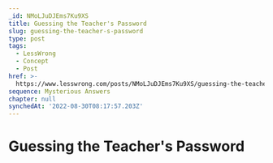 ```yaml
---
_id: NMoLJuDJEms7Ku9XS
title: Guessing the Teacher's Password
slug: guessing-the-teacher-s-password
type: post
tags:
  - LessWrong
  - Concept
  - Post
href: >-
  https://www.lesswrong.com/posts/NMoLJuDJEms7Ku9XS/guessing-the-teacher-s-password
sequence: Mysterious Answers
chapter: null
synchedAt: '2022-08-30T08:17:57.203Z'
---
```

# Guessing the Teacher's Password

